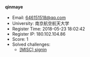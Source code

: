 #### qinmaye  

* Email: 646151518@qq.com  
* University: 南京航空航天大学  
* Register Time: 2018-05-23 18:02:42  
* Register IP: 180.102.104.86  
* Score: 1  
* Solved challenges: 
  * [[MISC] signin](https://github.com/SniperOJ/Challenges/blob/master/MISC/signin.json)  
